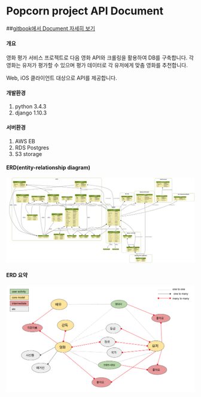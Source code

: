 # Popcorn project API Document

##[gitbook에서 Document 자세히 보기](https://popcorn_api.gitbooks.io/popcorn_api/content/)

#### 개요

영화 평가 서비스 프로젝트로 다음 영화 API와 크롤링을 활용하여 DB를 구축합니다. 각 영화는 유저가 평가할 수 있으며 평가 데이터로 각 유저에게 맞춤 영화를 추천합니다.

Web, iOS 클라이언트 대상으로 API를 제공합니다.

#### 개발환경
1. python 3.4.3
2. django 1.10.3

#### 서버환경
1. AWS EB
2. RDS Postgres
3. S3 storage

#### ERD(entity-relationship diagram)
![Image of ERD](/assets/erd.png)

#### ERD 요약
![Image of ERD Summery](/assets/erd_summery.png)
